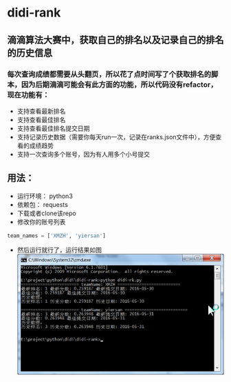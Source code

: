 # didi-rank
## 滴滴算法大赛中，获取自己的排名以及记录自己的排名的历史信息

### 每次查询成绩都需要从头翻页，所以花了点时间写了个获取排名的脚本，因为后期滴滴可能会有此方面的功能，所以代码没有refactor，现在功能有：
- 支持查看最新排名
- 支持查看最佳排名
- 支持查看最佳排名提交日期
- 支持记录历史数据（需要你每天run一次，记录在ranks.json文件中），方便查看的成绩趋势
- 支持一次查询多个账号，因为有人用多个小号提交


## 用法：
- 运行环境： python3
- 依赖包：   requests
- 下载或者clone该repo
- 修改你的账号列表
``` python
team_names = ['XMZH', 'yiersan']
```
-  然后运行就行了，运行结果如图
![image](https://github.com/176coding/didi-rank/blob/master/imgs/didi-rk.png)
